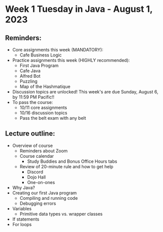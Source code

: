 # Week 1 Tuesday in Java - August 1, 2023

## Reminders:
- Core assignments this week (MANDATORY):
    - Cafe Business Logic
- Practice assignments this week (HIGHLY recommended):
    - First Java Program
    - Cafe Java
    - Alfred Bot
    - Puzzling
    - Map of the Hashmatique
- Discussion topics are unlocked!  This week's are due Sunday, August 6, by 11:59 PM Pacific!!
- To pass the course:
    - 10/11 core assignments
    - 10/16 discussion topics
    - Pass the belt exam with any belt

## Lecture outline:
- Overview of course
    - Reminders about Zoom
    - Course calendar
        - Study Buddies and Bonus Office Hours tabs
    - Review of 20-minute rule and how to get help
        - Discord
        - Dojo Hall
        - One-on-ones
- Why Java?
- Creating our first Java program
    - Compiling and running code
    - Debugging errors
- Variables
    - Primitive data types vs. wrapper classes
- If statements
- For loops